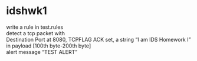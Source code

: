 # idshwk1
write a rule in test.rules  
detect a tcp packet with   
  Destination Port at 8080, TCPFLAG ACK set, a string “I am IDS Homework I” in payload [100th byte-200th byte]   
  alert message “TEST ALERT”  
